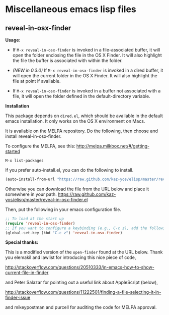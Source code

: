 Miscellaneous emacs lisp files
=====

reveal-in-osx-finder
-----

**Usage:**

- If ```M-x reveal-in-osx-finder``` is invoked in a file-associated buffer, it will open the folder enclosing the file in the OS X Finder. It will also highlight the file the buffer is associated with within the folder.

- *(NEW in 0.3.0)* If ```M-x reveal-in-osx-finder``` is invoked in a dired buffer, it will open the current folder in the OS X Finder. It will also highlight the file at point if available.

- If ```M-x reveal-in-osx-finder``` is invoked in a buffer not associated with a file, it will open the folder defined in the default-directory variable.


**Installation**

This package depends on ```dired.el```, which should be available in the default emacs installation. It only works on the OS X environment on Macs.

It is available on the MELPA repository. Do the following, then choose and install reveal-in-osx-finder.

To configure the MELPA, see this: http://melpa.milkbox.net/#/getting-started

```
M-x list-packages
```

If you prefer auto-install.el, you can do the following to install.
```lisp
(auto-install-from-url "https://raw.github.com/kaz-yos/elisp/master/reveal-in-osx-finder.el")
```

Otherwise you can download the file from the URL below and place it somewhere in your path.
https://raw.github.com/kaz-yos/elisp/master/reveal-in-osx-finder.el

Then, put the following in your emacs configuration file.

```lisp
;; To load at the start up
(require 'reveal-in-osx-finder)
;; If you want to configure a keybinding (e.g., C-c z), add the following
(global-set-key (kbd "C-c z") 'reveal-in-osx-finder)
```

**Special thanks:**

This is a modified version of the ```open-finder``` found at the URL below. Thank you elemakil and lawlist for introducing this nice piece of code,

http://stackoverflow.com/questions/20510333/in-emacs-how-to-show-current-file-in-finder

and Peter Salazar for pointing out a useful link about AppleScript (below),

http://stackoverflow.com/questions/11222501/finding-a-file-selecting-it-in-finder-issue

and mikeypostman and purcell for auditing the code for MELPA approval.
